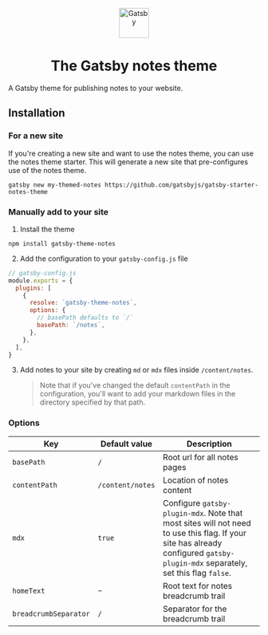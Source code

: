 <p align="center">
  <a href="https://www.gatsbyjs.org">
    <img alt="Gatsby" src="https://www.gatsbyjs.org/monogram.svg" width="60" />
  </a>
</p>
<h1 align="center">
  The Gatsby notes theme
</h1>

A Gatsby theme for publishing notes to your website.

## Installation

### For a new site

If you're creating a new site and want to use the notes theme, you can use the notes theme starter. This will generate a new site that pre-configures use of the notes theme.

```shell
gatsby new my-themed-notes https://github.com/gatsbyjs/gatsby-starter-notes-theme
```

### Manually add to your site

1. Install the theme

```shell
npm install gatsby-theme-notes
```

2. Add the configuration to your `gatsby-config.js` file

```js
// gatsby-config.js
module.exports = {
  plugins: [
    {
      resolve: `gatsby-theme-notes`,
      options: {
        // basePath defaults to `/`
        basePath: `/notes`,
      },
    },
  ],
}
```

3. Add notes to your site by creating `md` or `mdx` files inside `/content/notes`.
   > Note that if you've changed the default `contentPath` in the configuration, you'll want to add your markdown files in the directory specified by that path.

### Options

| Key                   | Default value    | Description                                                                                                                                                                    |
| --------------------- | ---------------- | ------------------------------------------------------------------------------------------------------------------------------------------------------------------------------ |
| `basePath`            | `/`              | Root url for all notes pages                                                                                                                                                   |
| `contentPath`         | `/content/notes` | Location of notes content                                                                                                                                                      |
| `mdx`                 | `true`           | Configure `gatsby-plugin-mdx`. Note that most sites will not need to use this flag. If your site has already configured `gatsby-plugin-mdx` separately, set this flag `false`. |
| `homeText`            | `~`              | Root text for notes breadcrumb trail                                                                                                                                           |
| `breadcrumbSeparator` | `/`              | Separator for the breadcrumb trail                                                                                                                                             |
